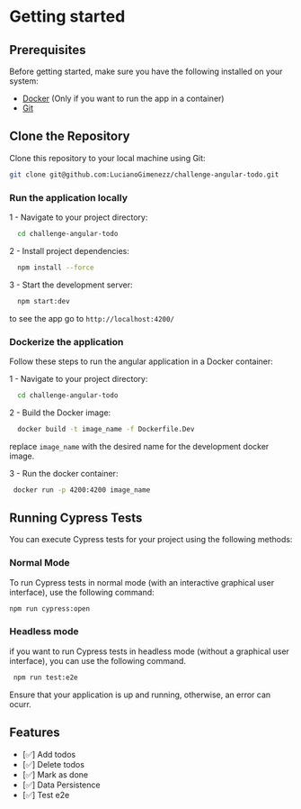 # Getting started
## Prerequisites

Before getting started, make sure you have the following installed on your system:

- [Docker](https://www.docker.com/get-started) (Only if you want to run the app in a container)
- [Git](https://git-scm.com/)

## Clone the Repository

Clone this repository to your local machine using Git:

```bash
git clone git@github.com:LucianoGimenezz/challenge-angular-todo.git
```

### Run the application locally

1 - Navigate to your project directory:
```bash
  cd challenge-angular-todo
```

2 - Install project dependencies:
```bash
  npm install --force
```

3 - Start the development server:
```bash
  npm start:dev
```
to see the app go to `http://localhost:4200/`


### Dockerize the application

Follow these steps to run the angular application in a Docker container:

1 - Navigate to your project directory:
```bash
  cd challenge-angular-todo
```

2 - Build the Docker image:
```bash
  docker build -t image_name -f Dockerfile.Dev
```

replace `image_name` with the desired name for the development docker image.

3 - Run the docker container:
```bash
 docker run -p 4200:4200 image_name
```

## Running Cypress Tests

You can execute Cypress tests for your project using the following methods:

### Normal Mode

To run Cypress tests in normal mode (with an interactive graphical user interface), use the following command:

```bash
npm run cypress:open
```

### Headless mode

if you want to run Cypress tests in headless mode (without a graphical user interface), you can use the following command.
```bash
 npm run test:e2e
```

Ensure that your application is up and running, otherwise, an error can ocurr.

## Features

- [✅] Add todos
- [✅] Delete todos
- [✅] Mark as done
- [✅] Data Persistence
- [✅] Test e2e
